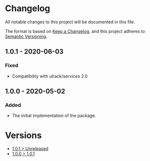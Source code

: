 # Changelog
All notable changes to this project will be documented in this file.

The format is based on [Keep a Changelog](https://keepachangelog.com/en/1.0.0/),
and this project adheres to [Semantic Versioning](https://semver.org/spec/v2.0.0.html).

## 1.0.1 - 2020-06-03

### Fixed
- Compatibility with ulrack/services 2.0

## 1.0.0 - 2020-05-02

### Added
- The initial implementation of the package.

# Versions
- [1.0.1 > Unreleased](https://github.com/ulrack/kernel/compare/1.0.1...HEAD)
- [1.0.0 > 1.0.1](https://github.com/ulrack/kernel/compare/1.0.0...1.0.1)
